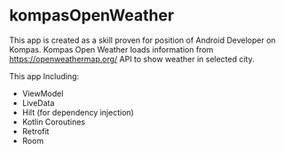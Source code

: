 # kompasOpenWeather
This app is created as a skill proven for position of Android Developer on Kompas.
Kompas Open Weather loads information from https://openweathermap.org/ API to show weather in selected city.

This app Including:
- ViewModel
- LiveData
- Hilt (for dependency injection)
- Kotlin Coroutines
- Retrofit
- Room
